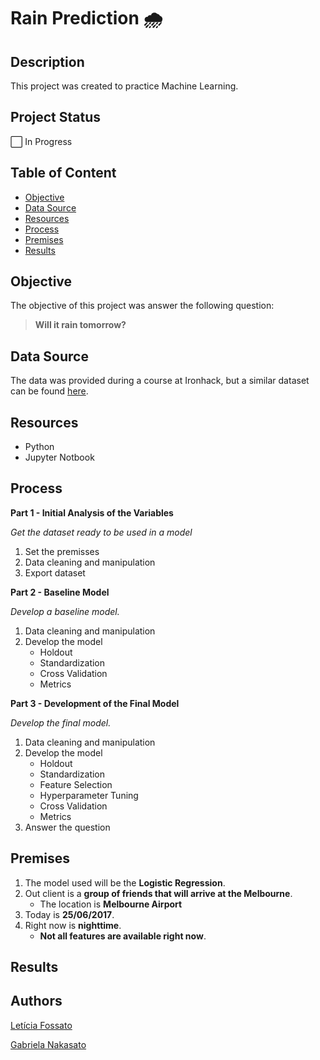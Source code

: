 # Rain Prediction 🌧️

## Description
This project was created to practice Machine Learning.

## Project Status
:white_large_square: In Progress

## Table of Content
- [Objective](#objective)
- [Data Source](#data-source)
- [Resources](#resources)
- [Process](#process)
- [Premises](#premises)
- [Results](#results)

## Objective
The objective of this project was answer the following question:

>**Will it rain tomorrow?**

## Data Source
The data was provided during a course at Ironhack, but a similar dataset can be found [here](https://www.kaggle.com/jsphyg/weather-dataset-rattle-package).

## Resources
- Python
- Jupyter Notbook

## Process
**__Part 1 - Initial Analysis of the Variables__**

_Get the dataset ready to be used in a model_

1. Set the premisses
2. Data cleaning and manipulation
3. Export dataset

**__Part 2 - Baseline Model__**

_Develop a baseline model._

1. Data cleaning and manipulation
2. Develop the model
   - Holdout
   - Standardization
   - Cross Validation
   - Metrics

**__Part 3 - Development of the Final Model__**

_Develop the final model._

1. Data cleaning and manipulation
2. Develop the model
   - Holdout
   - Standardization
   - Feature Selection
   - Hyperparameter Tuning
   - Cross Validation
   - Metrics
3. Answer the question

## Premises
1. The model used will be the **Logistic Regression**.
2. Out client is a **group of friends that will arrive at the Melbourne**.
   - The location is **Melbourne Airport**
3. Today is **25/06/2017**.
4. Right now is **nighttime**.
   - **Not all features are available right now**.

## Results

## Authors
[Letícia Fossato](https://github.com/leticiafossato)

[Gabriela Nakasato](https://github.com/gabrielanakasato)
